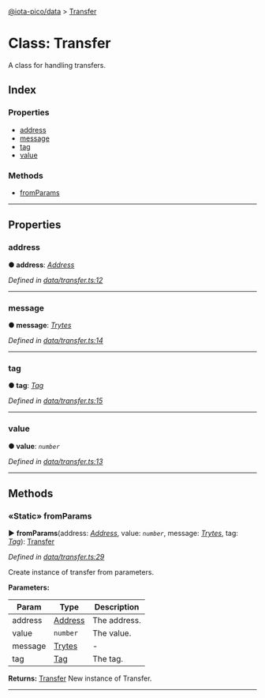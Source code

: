 [@iota-pico/data](../README.md) > [Transfer](../classes/transfer.md)



# Class: Transfer


A class for handling transfers.

## Index

### Properties

* [address](transfer.md#address)
* [message](transfer.md#message)
* [tag](transfer.md#tag)
* [value](transfer.md#value)


### Methods

* [fromParams](transfer.md#fromparams)



---
## Properties
<a id="address"></a>

###  address

**●  address**:  *[Address](address.md)* 

*Defined in [data/transfer.ts:12](https://github.com/iotaeco/iota-pico-data/blob/5154449/src/data/transfer.ts#L12)*





___

<a id="message"></a>

###  message

**●  message**:  *[Trytes](trytes.md)* 

*Defined in [data/transfer.ts:14](https://github.com/iotaeco/iota-pico-data/blob/5154449/src/data/transfer.ts#L14)*





___

<a id="tag"></a>

###  tag

**●  tag**:  *[Tag](tag.md)* 

*Defined in [data/transfer.ts:15](https://github.com/iotaeco/iota-pico-data/blob/5154449/src/data/transfer.ts#L15)*





___

<a id="value"></a>

###  value

**●  value**:  *`number`* 

*Defined in [data/transfer.ts:13](https://github.com/iotaeco/iota-pico-data/blob/5154449/src/data/transfer.ts#L13)*





___


## Methods
<a id="fromparams"></a>

### «Static» fromParams

► **fromParams**(address: *[Address](address.md)*, value: *`number`*, message: *[Trytes](trytes.md)*, tag: *[Tag](tag.md)*): [Transfer](transfer.md)



*Defined in [data/transfer.ts:29](https://github.com/iotaeco/iota-pico-data/blob/5154449/src/data/transfer.ts#L29)*



Create instance of transfer from parameters.


**Parameters:**

| Param | Type | Description |
| ------ | ------ | ------ |
| address | [Address](address.md)   |  The address. |
| value | `number`   |  The value. |
| message | [Trytes](trytes.md)   |  - |
| tag | [Tag](tag.md)   |  The tag. |





**Returns:** [Transfer](transfer.md)
New instance of Transfer.






___


